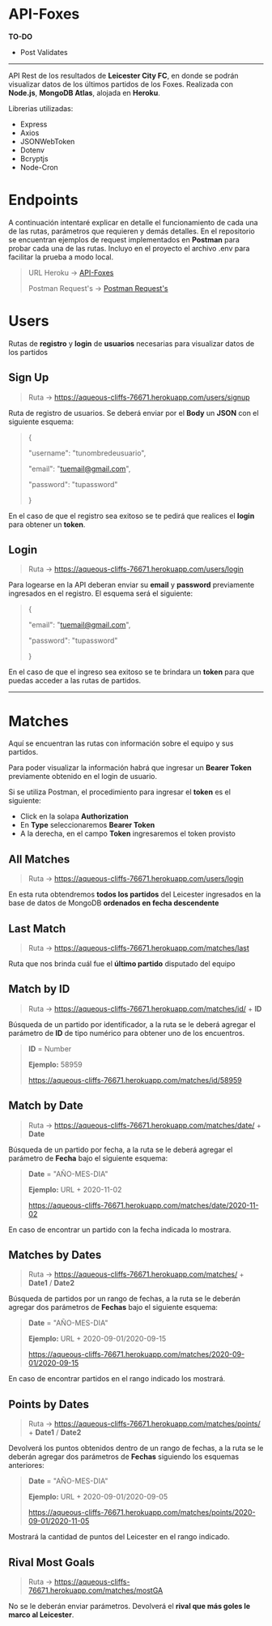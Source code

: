 
# API-Foxes

**TO-DO**
- Post Validates

---

API Rest de los resultados de **Leicester City FC**, en donde se podrán visualizar datos de los últimos partidos de los Foxes. Realizada con **Node.js**, **MongoDB Atlas**, alojada en **Heroku**.

Librerias utilizadas:
- Express
- Axios
- JSONWebToken
- Dotenv
- Bcryptjs
- Node-Cron


# Endpoints

A continuación intentaré explicar en detalle el funcionamiento de cada una de las rutas, parámetros que requieren y demás detalles. En el repositorio se encuentran ejemplos de request implementados en **Postman** para probar cada una de las rutas. Incluyo en el proyecto el archivo .env para facilitar la prueba a modo local.

> URL Heroku -> [API-Foxes](https://aqueous-cliffs-76671.herokuapp.com)
>
> Postman Request's -> [Postman Request's](https://github.com/romeramatias/project-ApiFoxes/blob/master/API-Foxes.postman_collection.json)

# Users

Rutas de **registro** y **login** de **usuarios** necesarias para visualizar datos de los partidos

## Sign Up


>Ruta -> https://aqueous-cliffs-76671.herokuapp.com/users/signup

Ruta de registro de usuarios. Se deberá enviar por  el **Body** un **JSON** con el siguiente esquema:
>{
>
>	"username": "tunombredeusuario",
>
>	"email": "tuemail@gmail.com",
>
>	"password": "tupassword"
>
>}

En el caso de que el registro sea exitoso se te pedirá que realices el **login** para obtener un **token**.


## Login
> Ruta -> https://aqueous-cliffs-76671.herokuapp.com/users/login

Para logearse en la API deberan enviar su **email** y **password** previamente ingresados en el registro. El esquema será el siguiente:
>{
>
>	"email": "tuemail@gmail.com",
>
>	"password": "tupassword"
>
>}

En el caso de que el ingreso sea exitoso se te brindara un **token** para que puedas acceder a las rutas de partidos.

---

# Matches

Aquí se encuentran las rutas con información sobre el equipo y sus partidos. 

Para poder visualizar la información habrá que ingresar un **Bearer Token** previamente obtenido en el login de usuario.

Si se utiliza Postman, el procedimiento para ingresar el **token** es el siguiente:
- Click en la solapa **Authorization**
- En **Type** seleccionaremos **Bearer Token**
- A la derecha, en el campo **Token** ingresaremos el token provisto

## All Matches

> Ruta -> https://aqueous-cliffs-76671.herokuapp.com/users/login

En esta ruta obtendremos **todos los partidos** del Leicester ingresados en la base de datos de MongoDB **ordenados en fecha descendente**


## Last Match

> Ruta -> https://aqueous-cliffs-76671.herokuapp.com/matches/last

Ruta que nos brinda cuál fue el **último partido** disputado del equipo

## Match by ID

> Ruta -> https://aqueous-cliffs-76671.herokuapp.com/matches/id/ + **ID**

Búsqueda de un partido por identificador, a la ruta se le deberá agregar el parámetro de **ID** de tipo numérico para obtener uno de los encuentros.

> **ID** = Number
>
> **Ejemplo:** 58959
>
> https://aqueous-cliffs-76671.herokuapp.com/matches/id/58959


## Match by Date

> Ruta -> https://aqueous-cliffs-76671.herokuapp.com/matches/date/ + **Date**

Búsqueda de un partido por fecha, a la ruta se le deberá agregar el parámetro de **Fecha** bajo el siguiente esquema:

> **Date** = "AÑO-MES-DIA"
>
> **Ejemplo:** URL + 2020-11-02
>
> https://aqueous-cliffs-76671.herokuapp.com/matches/date/2020-11-02

En caso de encontrar un partido con la fecha indicada lo mostrara.

## Matches by Dates

> Ruta -> https://aqueous-cliffs-76671.herokuapp.com/matches/ + **Date1** / **Date2**

Búsqueda de partidos por un rango de fechas, a la ruta se le deberán agregar dos parámetros de **Fechas** bajo el siguiente esquema:

> **Date** = "AÑO-MES-DIA"
>
> **Ejemplo:** URL + 2020-09-01/2020-09-15
>
> https://aqueous-cliffs-76671.herokuapp.com/matches/2020-09-01/2020-09-15

En caso de encontrar partidos en el rango indicado los mostrará.

## Points by Dates

> Ruta -> https://aqueous-cliffs-76671.herokuapp.com/matches/points/ + **Date1** / **Date2**

Devolverá los puntos obtenidos dentro de un rango de fechas, a la ruta se le deberán agregar dos parámetros de **Fechas** siguiendo los esquemas anteriores:

> **Date** = "AÑO-MES-DIA"
>
> **Ejemplo:** URL + 2020-09-01/2020-09-05
>
> https://aqueous-cliffs-76671.herokuapp.com/matches/points/2020-09-01/2020-11-05

Mostrará la cantidad de puntos del Leicester en el rango indicado.

## Rival Most Goals

> Ruta -> https://aqueous-cliffs-76671.herokuapp.com/matches/mostGA

No se le deberán enviar parámetros. Devolverá el **rival que más goles le marco al Leicester**.
